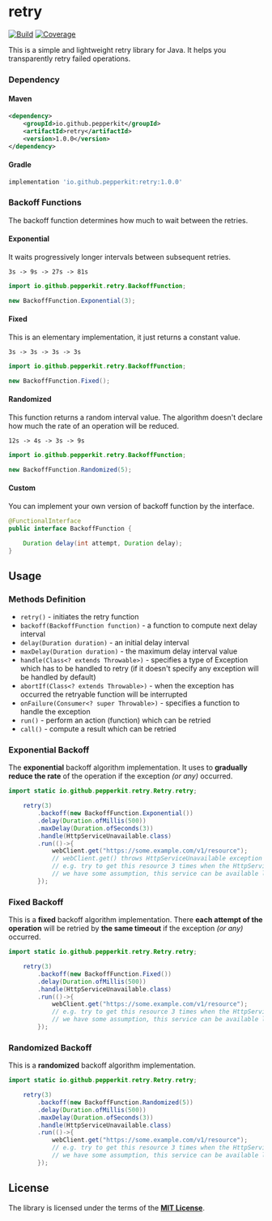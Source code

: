 # retry

[![Build](https://github.com/pepperkit/retry/actions/workflows/gradle.yml/badge.svg)](https://github.com/pepperkit/retry/actions/workflows/gradle.yml)
[![Coverage](https://sonarcloud.io/api/project_badges/measure?project=aukhatov_retry&metric=coverage)](https://sonarcloud.io/dashboard?id=aukhatov_retry)

This is a simple and lightweight retry library for Java. It helps you transparently retry failed operations.

### Dependency

#### Maven
```xml
<dependency>
    <groupId>io.github.pepperkit</groupId>
    <artifactId>retry</artifactId>
    <version>1.0.0</version>
</dependency>
```

#### Gradle

```groovy
implementation 'io.github.pepperkit:retry:1.0.0'
```

### Backoff Functions
The backoff function determines how much to wait between the retries.

#### Exponential
It waits progressively longer intervals between subsequent retries.
```text
3s -> 9s -> 27s -> 81s
```
```java
import io.github.pepperkit.retry.BackoffFunction;

new BackoffFunction.Exponential(3);
```

#### Fixed
This is an elementary implementation, it just returns a constant value.
```text
3s -> 3s -> 3s -> 3s
```
```java
import io.github.pepperkit.retry.BackoffFunction;

new BackoffFunction.Fixed();
```

#### Randomized
This function returns a random interval value. The algorithm doesn't declare how much the rate of an operation will be reduced. 
```text
12s -> 4s -> 3s -> 9s
```
```java
import io.github.pepperkit.retry.BackoffFunction;

new BackoffFunction.Randomized(5);
```

#### Custom
You can implement your own version of backoff function by the interface.
```java
@FunctionalInterface
public interface BackoffFunction {

    Duration delay(int attempt, Duration delay);
}
```

## Usage

### Methods Definition

- `retry()` - initiates the retry function
- `backoff(BackoffFunction function)` - a function to compute next delay interval
- `delay(Duration duration)` - an initial delay interval
- `maxDelay(Duration duration)` - the maximum delay interval value
- `handle(Class<? extends Throwable>)` - specifies a type of Exception which has to be handled to retry (if it doesn't specify any exception will be handled by default)
- `abortIf(Class<? extends Throwable>)` - when the exception has occurred the retryable function will be interrupted
- `onFailure(Consumer<? super Throwable>)` - specifies a function to handle the exception
- `run()` - perform an action (function) which can be retried
- `call()` - compute a result which can be retried

### Exponential Backoff

The **exponential** backoff algorithm implementation.
It uses to **gradually reduce the rate** of the operation if the exception _(or any)_ occurred.

```java
import static io.github.pepperkit.retry.Retry.retry;

    retry(3)
        .backoff(new BackoffFunction.Exponential())
        .delay(Duration.ofMillis(500))
        .maxDelay(Duration.ofSeconds(3))
        .handle(HttpServiceUnavailable.class)
        .run(()->{
            webClient.get("https://some.example.com/v1/resource");
            // webClient.get() throws HttpServiceUnavailable exception
            // e.g. try to get this resource 3 times when the HttpServiceUnavailable exception has occurred
            // we have some assumption, this service can be available later...
        });
```

### Fixed Backoff

This is a **fixed** backoff algorithm implementation.
There **each attempt of the operation** will be retried by **the same timeout** if the exception _(or any)_ occurred.

```java
import static io.github.pepperkit.retry.Retry.retry;

    retry(3)
        .backoff(new BackoffFunction.Fixed())
        .delay(Duration.ofMillis(500))
        .handle(HttpServiceUnavailable.class)
        .run(()->{
            webClient.get("https://some.example.com/v1/resource");
            // e.g. try to get this resource 3 times when the HttpServiceUnavailable exception has occurred
            // we have some assumption, this service can be available later...
        });
```

### Randomized Backoff

This is a **randomized** backoff algorithm implementation.

```java
import static io.github.pepperkit.retry.Retry.retry;

    retry(3)
        .backoff(new BackoffFunction.Randomized(5))
        .delay(Duration.ofMillis(500))
        .maxDelay(Duration.ofSeconds(3))
        .handle(HttpServiceUnavailable.class)
        .run(()->{
            webClient.get("https://some.example.com/v1/resource");
            // e.g. try to get this resource 3 times when the HttpServiceUnavailable exception has occurred
            // we have some assumption, this service can be available later...
        });
```


## License

The library is licensed  under the terms of the **[MIT License](https://github.com/pepperkit/retry/blob/master/LICENSE)**.
